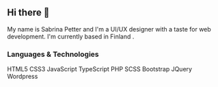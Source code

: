 



## Hi there 👋
 
My name is Sabrina Petter and I'm a UI/UX designer with a taste for web development. I'm currently based in Finland <!--and currently work at Hansdotter-->.

### Languages & Technologies
HTML5 CSS3 JavaScript TypeScript PHP
SCSS Bootstrap JQuery Wordpress

